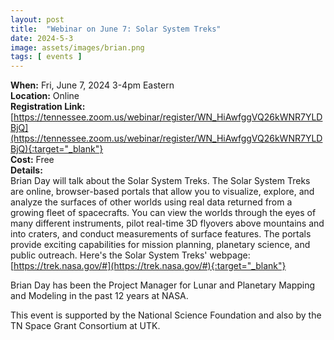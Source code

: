 ```yaml
---
layout: post
title:  "Webinar on June 7: Solar System Treks"
date: 2024-5-3
image: assets/images/brian.png
tags: [ events ]
---
```



**When:** Fri, June 7, 2024 3-4pm Eastern   
**Location:** Online   
**Registration Link:** [https://tennessee.zoom.us/webinar/register/WN_HiAwfggVQ26kWNR7YLDBjQ](https://tennessee.zoom.us/webinar/register/WN_HiAwfggVQ26kWNR7YLDBjQ){:target="_blank"}     
**Cost:** Free  
**Details:**    
Brian Day will talk about the Solar System Treks. The Solar System Treks are online, browser-based portals that allow you to visualize, explore, and analyze the surfaces of other worlds using real data returned from a growing fleet of spacecrafts. You can view the worlds through the eyes of many different instruments, pilot real-time 3D flyovers above mountains and into craters, and conduct measurements of surface features. The portals provide exciting capabilities for mission planning, planetary science, and public outreach. Here's the Solar System Treks' webpage: [https://trek.nasa.gov/#](https://trek.nasa.gov/#){:target="_blank"}

Brian Day has been the Project Manager for Lunar and Planetary Mapping and Modeling in the past 12 years at NASA. 

This event is supported by the National Science Foundation and also by the TN Space Grant Consortium at UTK.
<br/>
<br/>
<br/>


